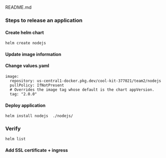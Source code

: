 README.md

### Steps to release an application


#### Create helm chart 
```
helm create nodejs
```

#### Update image information 
#### Change values.yaml
```
image:
  repository: us-central1-docker.pkg.dev/cool-kit-377021/team2/nodejs 
  pullPolicy: IfNotPresent
  # Overrides the image tag whose default is the chart appVersion.
  tag: "2.0.0"
```

#### Deploy application 
```
helm install nodejs  ./nodejs/
```

### Verify
```
helm list 
````



#### Add SSL certificate + ingress